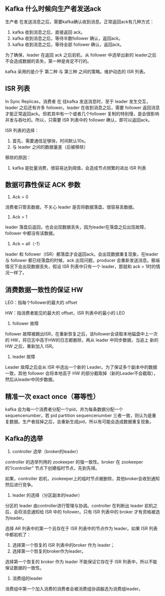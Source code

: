 Kafka 什么时候向生产者发送ack
-------------------

生产者 在发送消息之后，需要kafka确认收到消息。正常返回ack有几种方式：

1. kafka 收到消息之后，直接返回 ack。
2. kafka 收到消息之后，等待半数follower 确认，返回ack。
3. kafka 收到消息之后，等待全部 follower 确认，返回ack。

为了确保，leader 在返回 ack 之后宕机，从 follower 中选举出新的 leader之后不会造成数据的丢失，第一种是肯定不行的。

kafka 采用的是介于 第二种 与 第三种 之间的策略。维护动态的 ISR 列表。

ISR 列表
------

In Sync Replicas，消费者 在 往kafka 发送消息时，至于 leader 发生交互，leader 之后还有许多 follower。leader 在收到消息之后，需要 follower 返回消息才能正常返回ack。但若其中有一个或者几个follower 复制的特别慢，是会很影响并发与吞吐的。所以，只需要 ISR 列表中的 follower 确认，即可以返回ack。

ISR 列表的选择：

1. 首先，需要通信足够快，时间默认10s。
2. 与 leader 之间的数据量差（后被移除）

移除的原因：

1. kafka 是批量消费，很容易达到阈值，会造成节点频繁的进出 ISR 列表

数据可靠性保证 ACK 参数
--------------

1. Ack = 0

消费者只管丢数据，不关心 leader 是否将数据落盘，很容易丢数据。

1. Ack = 1

leader 落盘后返回，也会出现数据丢失，因为leader在落盘之后出现故障，follower 中都没有该数据。

1. Ack = all（-1）

leader 和 follower（ISR）都落盘才会返回ack。会出现数据重复现象，在leader 与 follower 都已经落盘的时候，ack 出现问题，producer 会重新发送消息。极端情况下会出现数据丢失，假设 ISR 列表中只有一个 leader，那就和 ack = 1时的情况一样了。

消费数据一致性的保证 HW
-------------

LEO：指每个follower的最大的 offset

HW：指消费者能见的最大的 offset，ISR 列表中的最小的 LEO

1. follower 故障

follower 故障被踢出ISR，在重新恢复之后，该follower会读取本地磁盘中上一次的 HW，将日志中高于HW的日志都删除，再从 leader 中同步数据，当追上 新的 HW 之后，重新加入 ISR。

1. leader 故障

Leader 故障之后会从 ISR 中选出一个新的 Leader。为了保证多个副本中的数据一致，其他 follower 会将本地高于 HW 的部分截取掉（新的Leader不会截取），然后从leader中同步数据。

精准一次 exact once（幂等性）
--------------------

kafka 会为每一个消费者分配一个pid，并为每条数据分配一个 sequencenumber，若 pid partition sequencenumber 三者一致，则认为是重复数据。生产者挂掉之后，会重新生成pid，所以有可能会造成数据重复现象。

Kafka的选举
--------

1. controller 选举（broker的leader）

controller 的选举列用的 zookeeper 的强一致性。broker 在 zookeeper 的”/controller” 节点下创建临时节点，先到先得。

如果，controller 宕机，zookeeper上的临时节点被删除，其他broker会收到通知然后进行竞争。

1. leader 的选择（分区副本的leader）

分区的 leader 由controller进行管理与协调。controller 在判断出 leader 宕机之后，会将消息通知给 ISR 中的 follower。只有 ISR 列表中的 broker 才有资格被选为leader。

选择 AR 列表中的第一个且存在于 ISR 列表中的节点作为 leader。如果 ISR 列表中都宕机了：

  1. 选择第一个恢复的 ISR 列表中的broker 作为 leader；
  2. 选择第一个恢复的broker作为leader。

选择第一个恢复的 broker 作为 leader 不能保证它存在于 ISR 列表中，所以不能保证数据的一致性。

1. 消费组的leader

消费组中第一个加入消费的消费者会被消费组协调器选为消费组leader。
